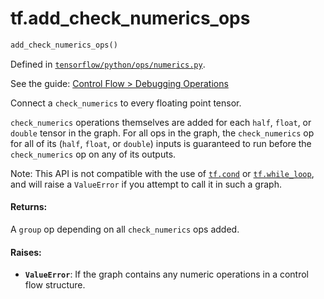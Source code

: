 <div itemscope itemtype="http://developers.google.com/ReferenceObject">
<meta itemprop="name" content="tf.add_check_numerics_ops" />
</div>

# tf.add_check_numerics_ops

``` python
add_check_numerics_ops()
```



Defined in [`tensorflow/python/ops/numerics.py`](https://www.tensorflow.org/code/tensorflow/python/ops/numerics.py).

See the guide: [Control Flow > Debugging Operations](../../../api_guides/python/control_flow_ops.md#Debugging_Operations)

Connect a `check_numerics` to every floating point tensor.

`check_numerics` operations themselves are added for each `half`, `float`,
or `double` tensor in the graph. For all ops in the graph, the
`check_numerics` op for all of its (`half`, `float`, or `double`) inputs
is guaranteed to run before the `check_numerics` op on any of its outputs.

Note: This API is not compatible with the use of [`tf.cond`](../tf/cond.md) or
[`tf.while_loop`](../tf/while_loop.md), and will raise a `ValueError` if you attempt to call it
in such a graph.

#### Returns:

A `group` op depending on all `check_numerics` ops added.


#### Raises:

* <b>`ValueError`</b>: If the graph contains any numeric operations in a control flow
    structure.